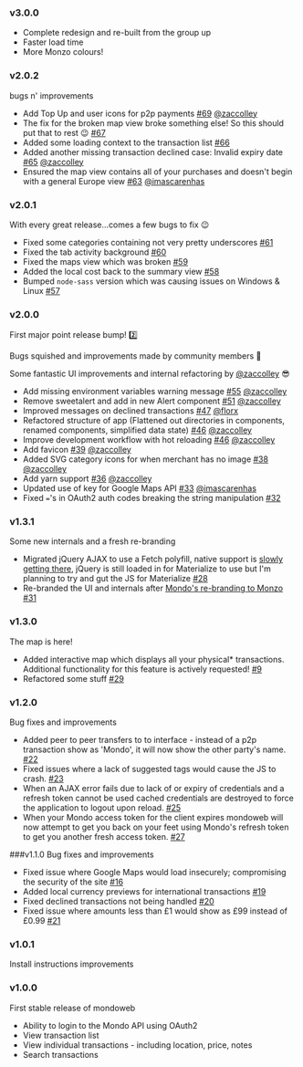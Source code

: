 ### v3.0.0
- Complete redesign and re-built from the group up
- Faster load time
- More Monzo colours!

### v2.0.2
bugs n' improvements

- Add Top Up and user icons for p2p payments [#69](https://github.com/robcalcroft/monzoweb/issues/69) [@zaccolley](https://github.com/zaccolley)
- The fix for the broken map view broke something else! So this should put that to rest :wink: [#67](https://github.com/robcalcroft/monzoweb/issues/67)
- Added some loading context to the transaction list [#66](https://github.com/robcalcroft/monzoweb/issues/66)
- Added another missing transaction declined case: Invalid expiry date [#65](https://github.com/robcalcroft/monzoweb/issues/65) [@zaccolley](https://github.com/zaccolley)
- Ensured the map view contains all of your purchases and doesn't begin with a general Europe view [#63](https://github.com/robcalcroft/monzoweb/pull/63) [@imascarenhas](https://github.com/imascarenhas)

### v2.0.1
With every great release...comes a few bugs to fix :wink:

- Fixed some categories containing not very pretty underscores [#61](https://github.com/robcalcroft/monzoweb/issues/61)
- Fixed the tab activity background [#60](https://github.com/robcalcroft/monzoweb/issues/60)
- Fixed the maps view which was broken [#59](https://github.com/robcalcroft/monzoweb/issues/59)
- Added the local cost back to the summary view [#58](https://github.com/robcalcroft/monzoweb/issues/58)
- Bumped `node-sass` version which was causing issues on Windows & Linux [#57](https://github.com/robcalcroft/monzoweb/issues/57)

### v2.0.0
First major point release bump! :two:

Bugs squished and improvements made by community members :tada:

Some fantastic UI improvements and internal refactoring by [@zaccolley](https://github.com/zaccolley) :sunglasses:

- Add missing environment variables warning message [#55](https://github.com/robcalcroft/monzoweb/issues/55) [@zaccolley](https://github.com/zaccolley)
- Remove sweetalert and add in new Alert component [#51](https://github.com/robcalcroft/monzoweb/issues/51) [@zaccolley](https://github.com/zaccolley)
- Improved messages on declined transactions [#47](https://github.com/robcalcroft/monzoweb/issues/47) [@florx](https://github.com/florx)
- Refactored structure of app (Flattened out directories in components, renamed components, simplified data state) [#46](https://github.com/robcalcroft/monzoweb/issues/46) [@zaccolley](https://github.com/zaccolley)
- Improve development workflow with hot reloading [#46](https://github.com/robcalcroft/monzoweb/issues/46) [@zaccolley](https://github.com/zaccolley)
- Add favicon [#39](https://github.com/robcalcroft/monzoweb/issues/39) [@zaccolley](https://github.com/zaccolley)
- Added SVG category icons for when merchant has no image [#38](https://github.com/robcalcroft/monzoweb/issues/38) [@zaccolley](https://github.com/zaccolley)
- Add yarn support [#36](https://github.com/robcalcroft/monzoweb/issues/36) [@zaccolley](https://github.com/zaccolley)
- Updated use of key for Google Maps API [#33](https://github.com/robcalcroft/monzoweb/issues/33) [@imascarenhas](https://github.com/imascarenhas)
- Fixed `=`'s in OAuth2 auth codes breaking the string manipulation [#32](https://github.com/robcalcroft/monzoweb/issues/32)

### v1.3.1
Some new internals and a fresh re-branding

- Migrated jQuery AJAX to use a Fetch polyfill, native support is [slowly getting there](http://caniuse.com/#search=fetch), jQuery is still loaded in for Materialize to use but I'm planning to try and gut the JS for Materialize [#28](https://github.com/robcalcroft/monzoweb/issues/28)
- Re-branded the UI and internals after [Mondo's re-branding to Monzo](https://monzo.com/blog/2016/08/25/monzo/) [#31](https://github.com/robcalcroft/monzoweb/issues/31)

### v1.3.0
The map is here!

- Added interactive map which displays all your physical* transactions. Additional functionality for this feature is actively requested! [#9](https://github.com/robcalcroft/monzoweb/issues/9)
- Refactored some stuff [#29](https://github.com/robcalcroft/monzoweb/issues/29)

### v1.2.0
Bug fixes and improvements

- Added peer to peer transfers to to interface - instead of a p2p transaction show as 'Mondo', it will now show the other party's name. [#22](https://github.com/robcalcroft/monzoweb/issues/22)
- Fixed issues where a lack of suggested tags would cause the JS to crash. [#23](https://github.com/robcalcroft/monzoweb/issues/23)
- When an AJAX error fails due to lack of or expiry of credentials and a refresh token cannot be used cached credentials are destroyed to force the application to logout upon reload. [#25](https://github.com/robcalcroft/monzoweb/issues/25)
- When your Mondo access token for the client expires mondoweb will now attempt to get you back on your feet using Mondo's refresh token to get you another fresh access token. [#27](https://github.com/robcalcroft/monzoweb/issues/27)

###v1.1.0
Bug fixes and improvements

- Fixed issue where Google Maps would load insecurely; compromising the security of the site [#16](https://github.com/robcalcroft/monzoweb/issues/16)
- Added local currency previews for international transactions [#19](https://github.com/robcalcroft/monzoweb/issues/19)
- Fixed declined transactions not being handled [#20](https://github.com/robcalcroft/monzoweb/issues/20)
- Fixed issue where amounts less than £1 would show as £99 instead of £0.99 [#21](https://github.com/robcalcroft/monzoweb/issues/21)

### v1.0.1
Install instructions improvements

### v1.0.0
First stable release of mondoweb

- Ability to login to the Mondo API using OAuth2
- View transaction list
- View individual transactions - including location, price, notes
- Search transactions

